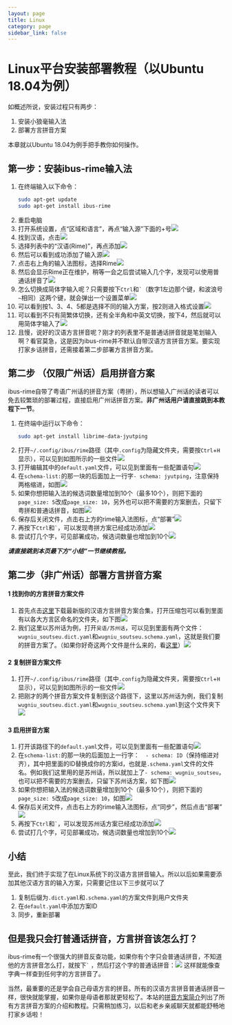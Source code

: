 ```yaml
---
layout: page
title: Linux
category: page
sidebar_link: false
---
```


# Linux平台安装部署教程（以Ubuntu 18.04为例）

如概述所说，安装过程只有两步：

1. 安装小狼毫输入法
2. 部署方言拼音方案

本章就以Ubuntu 18.04为例手把手教你如何操作。

## 第一步：安装ibus-rime输入法

1. 在终端输入以下命令：
   ```bash
   sudo apt-get update
   sudo apt-get install ibus-rime
   ```
2. 重启电脑
3. 打开系统设置，点“区域和语言”，再点“输入源”下面的+号![](.\linux\linux1.png)
4. 找到汉语，点击![](.\linux\linux2.png)
5. 选择列表中的“汉语(Rime)”，再点添加![](.\linux\linux3.png)
6. 然后可以看到成功添加了输入源![](.\linux\linux4.png)
7. 点击右上角的输入法图标，选择Rime![](.\linux\linux5.png)
8. 然后会显示Rime正在维护，稍等一会之后尝试输入几个字，发现可以使用普通话拼音了![](.\linux\linux6.png)
9. 怎么切换成简体字输入呢？只需要按下`Ctrl`和<code>`</code>（数字1左边那个键，和波浪号<code>~</code>相同）这两个键，就会弹出一个设置菜单![](.\linux\linux7.png)
10. 可以看到按1、3、4、5都是选择不同的输入方案，按2则进入格式设置![](.\linux\linux8.png)
11. 可以看到不只有简繁体切换，还有全半角和中英文切换，按下4，然后就可以用简体字输入了![](.\linux\linux9.png)
12. 且慢，说好的汉语方言拼音呢？刚才的列表里不是普通话拼音就是笔划输入啊？看官莫急，这是因为ibus-rime并不默认自带汉语方言拼音方案。要实现打家乡话拼音，还需接着第二步部署方言拼音方案。

## 第二步 （仅限广州话）启用拼音方案

ibus-rime自带了粤语广州话的拼音方案（粤拼），所以想输入广州话的读者可以免去较繁琐的部署过程，直接启用广州话拼音方案。**非广州话用户请直接跳到本教程下一节**。

1. 在终端中运行以下命令：
   ```bash
   sudo apt-get install librime-data-jyutping
   ```
2. 打开`~/.config/ibus/rime`路径（其中`.config`为隐藏文件夹，需要按`Ctrl`+`H`显示），可以见到如图所示的一些文件![](.\linux\linux10.png)
3. 打开编辑其中的`default.yaml`文件，可以见到里面有一些配置语句![](.\linux\linux11.png)
4. 在`schema-list:`的那一块的后面加上一行字`- schema: jyutping`，注意保持两格缩进，如图![](.\linux\linux12.png)
5. 如果你想把输入法的候选词数量增加到10个（最多10个），则把下面的`page_size: 5`改成`page_size: 10`，另外也可以把不需要的方案删去，只留下粤拼和普通话拼音，如图![](.\linux\linux13.png)
6. 保存后关闭文件，点击右上方的rime输入法图标，点“部署”![](.\linux\linux5.png)
7. 再按下`Ctrl`和<code>`</code>，可以发现粤拼方案已经成功添加![](.\linux\linux15.png)
8. 尝试打几个字，可见部署成功，候选词数量也增加到10个![](.\linux\linux16.png)

***请直接跳到本页最下方“小结”一节继续教程。***

## 第二步（非广州话）部署方言拼音方案

#### 1 找到你的方言拼音方案文件

1. 首先点击[这里](https://www.icloud.com/iclouddrive/07J9Id9RquQsrdMag25JlG9bA#latest)下载最新版的汉语方言拼音方案合集，打开压缩包可以看到里面有以各大方言区命名的文件夹，如下图![](.\linux\linux17.png)
2. 我们这里以苏州话为例，打开`吴语/苏州话`，可以见到里面有两个文件：`wugniu_soutseu.dict.yaml`和`wugniu_soutseu.schema.yaml`，这就是我们要的拼音方案了。（如果你好奇这两个文件是什么来的，看[这里](../blog/faq.md)）![](.\linux\linux20.png)


#### 2 复制拼音方案文件

1. 打开`~/.config/ibus/rime`路径（其中`.config`为隐藏文件夹，需要按`Ctrl`+`H`显示），可以见到如图所示的一些文件![](.\linux\linux10.png)
2. 把刚才的两个拼音方案文件复制到这个路径下，这里以苏州话为例，我们复制`wugniu_soutseu.dict.yaml`和`wugniu_soutseu.schema.yaml`到这个文件夹下![](.\linux\linux21.png)

#### 3 启用拼音方案

1. 打开该路径下的`default.yaml`文件，可以见到里面有一些配置语句![](.\linux\linux11.png)
2. 在`schema-list:`的那一块的后面加上一行字：`  - schema: ID`（保持缩进对齐），其中把里面的ID替换成你的方案id，也就是`.schema.yaml`文件的文件名。例如我们这里用的是苏州话，所以就加上了`- schema: wugniu_soutseu`，也可以把不需要的方案删去，只留下苏州话方案，如下图![](.\linux\linux18.png)
3. 如果你想把输入法的候选词数量增加到10个（最多10个），则把下面的`page_size: 5`改成`page_size: 10`，如图![](.\linux\linux19.png)
4. 保存后关闭文件，点击右上方的rime输入法图标，点“同步”，然后点击“部署”![](.\linux\linux25.png)
5. 再按下`Ctrl`和<code>`</code>，可以发现苏州话方案已经成功添加![](.\linux\linux22.png)
6. 尝试打几个字，可见部署成功，候选词数量也增加到10个![](.\linux\linux23.png)

## 小结

至此，我们终于实现了在Linux系统下的汉语方言拼音输入。所以以后如果需要添加其他汉语方言的输入方案，只需要记住以下三步就可以了

1. 复制后缀为`.dict.yaml`和`.schema.yaml`的方案文件到用户文件夹
2. 在`default.yaml`中添加方案ID
3. 同步，重新部署

## 但是我只会打普通话拼音，方言拼音该怎么打？

ibus-rime有一个很强大的拼音反查功能，如果你有个字只会普通话拼音，不知道他的方言拼音怎么打，就按下<code>`</code> ，然后打这个字的普通话拼音：![](.\linux\linux24.png)
这样就能像查字典一样查到任何字的方言拼音了。

当然，最重要的还是学会自己母语方言的拼音。所有的汉语方言拼音普通话拼音一样，很快就能掌握，如果你是母语者那就更轻松了。本站的[拼音方案简介](../blog/schema.md)列出了所有方言拼音方案的介绍和教程。只需稍加练习，以后和老乡亲戚聊天就都能舒畅地打家乡话啦！
